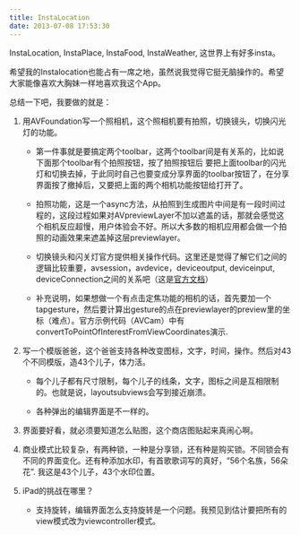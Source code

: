 ```yaml
---
title: InstaLocation
date: 2013-07-08 17:53:30
---
```


InstaLocation, InstaPlace, InstaFood, InstaWeather, 这世界上有好多insta。

希望我的Instalocation也能占有一席之地，虽然说我觉得它挺无脑操作的。希望大家能像喜欢大胸妹一样地喜欢我这个App。

总结一下吧，我要做的就是：

1. 用AVFoundation写一个照相机，这个照相机要有拍照，切换镜头，切换闪光灯的功能。
	+ 第一件事就是要搞定两个toolbar，这两个toolbar间是有关系的，比如说下面那个toolbar有个拍照按钮，按了拍照按钮后
	  要把上面toolbar的闪光灯和切换去掉，于此同时自己也要变成分享界面的toolbar按钮了，在分享界面按了撤掉后，又要把上面的两个相机功能按钮给打开了。

	+ 拍照功能，这是一个async方法，从拍照到生成图片中间是有一段时间过程的，这段过程如果对AVpreviewLayer不加以遮盖的话，那就会感觉这个相机反应超慢，用户体验会不好。所以大多数的相机应用都会做一个拍照的动画效果来遮盖掉这层previewlayer。

	+ 切换镜头和闪关灯官方提供相关操作代码。这里还是觉得了解它们之间的逻辑比较重要，avsession，avdevice，deviceoutput, deviceinput, deviceConnection之间的关系吧（这是[官方文档](http://developer.apple.com/library/ios/#documentation/AudioVideo/Conceptual/AVFoundationPG/Articles/04_MediaCapture.html#//apple_ref/doc/uid/TP40010188-CH5-SW2)）

	+ 补充说明，如果想做一个有点击定焦功能的相机的话，首先要加一个tapgesture，然后要计算出gesture的点在previewlayer的preview里的坐标（难点）。官方示例代码（AVCam）中有convertToPointOfInterestFromViewCoordinates演示.

2. 写一个模版爸爸，这个爸爸支持各种改变图标，文字，时间，操作。然后对43个不同模版，造43个儿子，体力活。
	+ 每个儿子都有尺寸限制，每个儿子的线条，文字，图标之间是互相限制的。也就是说，layoutsubviews会写到接近崩溃。

	+ 各种弹出的编辑界面是不一样的。

3. 界面要好看，就必须要知道怎么贴图，这个商店图贴起来真闹心啊。

4. 商业模式比较复杂，有两种锁，一种是分享锁，还有种是购买锁。不同锁会有不同的界面变化。还有种添加水印，有首歌歌词写的真好，“56个名族，56朵花”. 我这是43个儿子，43个水印位置。

5. iPad的挑战在哪里？
	+ 支持旋转，编辑界面怎么支持旋转是一个问题。我预见到估计要把所有的view模式改为viewcontroller模式。
